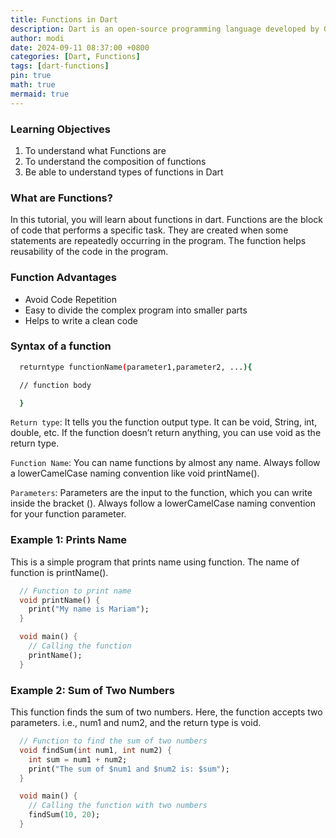 ```yaml
---
title: Functions in Dart
description: Dart is an open-source programming language developed by Google
author: modi
date: 2024-09-11 08:37:00 +0800
categories: [Dart, Functions]
tags: [dart-functions]
pin: true
math: true
mermaid: true
---
```


### Learning Objectives

1. To understand what Functions are
2. To understand the composition of functions
3. Be able to understand types of functions in Dart

### What are Functions?

In this tutorial, you will learn about functions in dart. Functions are the block of code that performs a specific task. They are created when some statements are repeatedly occurring in the program. The function helps reusability of the code in the program.

### Function Advantages
- Avoid Code Repetition
- Easy to divide the complex program into smaller parts
- Helps to write a clean code

### Syntax of a function
``` bash
  returntype functionName(parameter1,parameter2, ...){

  // function body

  }
```

`Return type`: It tells you the function output type. It can be void, String, int, double, etc. If the function doesn’t return anything, you can use void as the return type.

`Function Name`: You can name functions by almost any name. Always follow a lowerCamelCase naming convention like void printName().

`Parameters`: Parameters are the input to the function, which you can write inside the bracket (). Always follow a lowerCamelCase naming convention for your function parameter.

### Example 1: Prints Name

This is a simple program that prints name using function. The name of function is printName().


```dart
  // Function to print name
  void printName() {
    print("My name is Mariam");
  }

  void main() {
    // Calling the function
    printName();
  }
```

### Example 2: Sum of Two Numbers

This function finds the sum of two numbers. Here, the function accepts two parameters. i.e., num1 and num2, and the return type is void.

```dart
  // Function to find the sum of two numbers
  void findSum(int num1, int num2) {
    int sum = num1 + num2;
    print("The sum of $num1 and $num2 is: $sum");
  }

  void main() {
    // Calling the function with two numbers
    findSum(10, 20);
  }
```